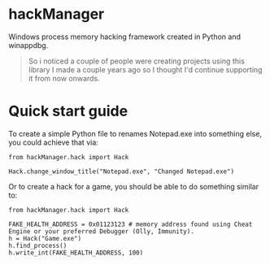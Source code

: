 # hackManager

Windows process memory hacking framework created in Python and winappdbg.
> So i noticed a couple of people were creating projects using this library I made a couple years ago so I thought I'd continue supporting it from now onwards.

# Quick start guide
To create a simple Python file to renames Notepad.exe into something else, you could achieve that via:
```
from hackManager.hack import Hack

Hack.change_window_title("Notepad.exe", "Changed Notepad.exe")
```
Or to create a hack for a game, you should be able to do something similar to:
```
from hackManager.hack import Hack

FAKE_HEALTH_ADDRESS = 0x01123123 # memory address found using Cheat Engine or your preferred Debugger (Olly, Immunity).
h = Hack("Game.exe")
h.find_process()
h.write_int(FAKE_HEALTH_ADDRESS, 100)
```
